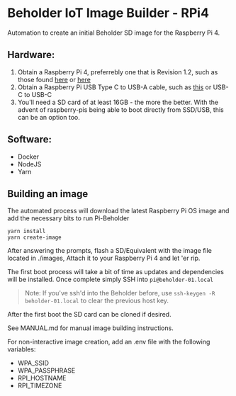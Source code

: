 # Beholder IoT Image Builder - RPi4

Automation to create an initial Beholder SD image for the Raspberry Pi 4.

## Hardware:
1. Obtain a Raspberry Pi 4, preferrebly one that is Revision 1.2, such as those found [here](https://www.canakit.com/official-raspberry-pi-4-desktop-kit.html?cid=usd&src=raspberrypi) or [here](https://www.amazon.com/Vilros-Raspberry-Complete-Transparent-Cooled/dp/B07VFCB192)
2. Obtain a Raspberry Pi USB Type C to USB-A cable, such as [this](https://www.amazon.com/gp/product/B07214QNQX/ref=ppx_yo_dt_b_asin_title_o00_s00?ie=UTF8&psc=1) or USB-C to USB-C
3. You'll need a SD card of at least 16GB - the more the better. With the advent of raspberry-pis being able to boot directly from SSD/USB, this can be an option too.

## Software:

- Docker
- NodeJS
- Yarn

## Building an image

The automated process will download the latest Raspberry Pi OS image and add the necessary bits to run Pi-Beholder

```
yarn install
yarn create-image
```

After answering the prompts, flash a SD/Equivalent with the image file located in ./images, Attach it to your Raspberry Pi 4 and let 'er rip.

The first boot process will take a bit of time as updates and dependencies will be installed. Once complete simply SSH into ``pi@beholder-01.local``

> Note: If you've ssh'd into the Beholder before, use ```ssh-keygen -R beholder-01.local``` to clear the previous host key.

After the first boot the SD card can be cloned if desired.

See MANUAL.md for manual image building instructions.

For non-interactive image creation, add an .env file with the following variables:
 - WPA_SSID
 - WPA_PASSPHRASE
 - RPI_HOSTNAME
 - RPI_TIMEZONE